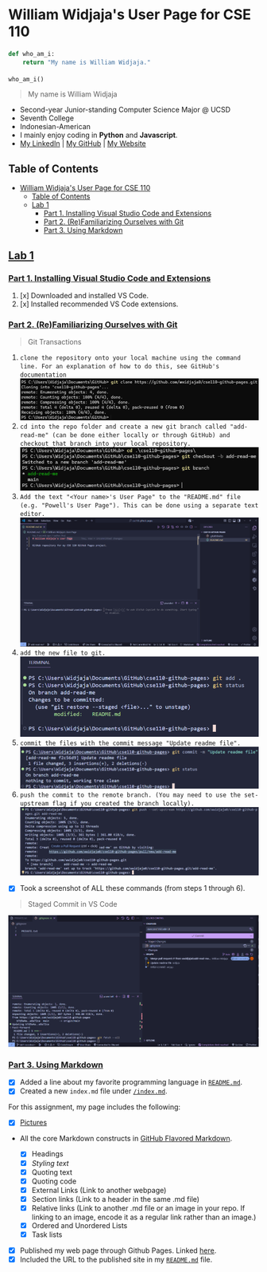 # William Widjaja's User Page for CSE 110

```py
def who_am_i:
    return "My name is William Widjaja."

who_am_i()
```

> My name is William Widjaja

- Second-year Junior-standing Computer Science Major @ UCSD
- Seventh College
- Indonesian-American
- I mainly enjoy coding in **Python** and **Javascript**.
- [My LinkedIn](https://www.linkedin.com/in/wwidjaja0/) | [My GitHub](https://github.com/wwidjaja0/) | [My Website](https://wwidjaja.site/)

## Table of Contents

- [William Widjaja's User Page for CSE 110](#william-widjajas-user-page-for-cse-110)
  - [Table of Contents](#table-of-contents)
  - [Lab 1](#lab-1)
    - [Part 1. Installing Visual Studio Code and Extensions](#part-1-installing-visual-studio-code-and-extensions)
    - [Part 2. (Re)Familiarizing Ourselves with Git](#part-2-refamiliarizing-ourselves-with-git)
    - [Part 3. Using Markdown](#part-3-using-markdown)

## [Lab 1](https://canvas.ucsd.edu/courses/64571/assignments/952033)

### [Part 1. Installing Visual Studio Code and Extensions](https://canvas.ucsd.edu/courses/64571/assignments/952033#:~:text=Part%201.%20Installing%20Visual%20Studio%20Code%20and%20Extensions)

1. [x] Downloaded and installed VS Code.
2. [x] Installed recommended VS Code extensions.

### [Part 2. (Re)Familiarizing Ourselves with Git](<https://canvas.ucsd.edu/courses/64571/assignments/952033#:~:text=Part%202.%20(Re)Familiarizing%20Ourselves%20with%20Git>)

> Git Transactions

1. `clone the repository onto your local machine using the command line. For an explanation of how to do this, see GitHub's documentation`
   ![part 2 step 1](/screenshots/p2_1.png)
2. `cd into the repo folder and create a new git branch called "add-read-me" (can be done either locally or through GitHub) and checkout that branch into your local repository.`
   ![part 2 step 2](/screenshots/p2_2.png)
3. `Add the text "<Your name>'s User Page" to the "README.md" file (e.g. "Powell's User Page"). This can be done using a separate text editor.`
   ![part 2 step 3](/screenshots/p2_3.png)
4. `add the new file to git.`
   ![part 2 step 4](/screenshots/p2_4.png)
5. `commit the files with the commit message "Update readme file".`
   ![part 2 step 5](/screenshots/p2_5.png)
6. `push the commit to the remote branch. (You may need to use the set-upstream flag if you created the branch locally).`
   ![part 2 step 6](/screenshots/p2_6.png)

- [x] Took a screenshot of ALL these commands (from steps 1 through 6).

> Staged Commit in VS Code

![part 2 vscodeui](/screenshots/p2_vscodeui.png)

### [Part 3. Using Markdown](https://canvas.ucsd.edu/courses/64571/assignments/952033#:~:text=Part%203.%20Using%20Markdown)

- [x] Added a line about my favorite programming language in [`README.md`](/README.md).
- [x] Created a new `index.md` file under [`/index.md`](/index.md).

For this assignment, my page includes the following:

- [x] [Pictures](/screenshots/)
- All the core Markdown constructs in [GitHub Flavored Markdown](https://docs.github.com/en/free-pro-team@latest/github/writing-on-github/basic-writing-and-formatting-syntax).

  - [x] Headings
  - [x] _Styling text_
  - [x] Quoting text
  - [x] Quoting code
  - [x] External Links (Link to another webpage)
  - [x] Section links (Link to a header in the same .md file)
  - [x] Relative links (Link to another .md file or an image in your repo. If linking to an image, encode it as a regular link rather than an image.)
  - [x] Ordered and Unordered Lists
  - [x] Task lists

- [x] Published my web page through Github Pages. Linked [here](https://wwidjaja0.github.io/cse110-github-pages/).
- [x] Included the URL to the published site in my [`README.md`](/README.md) file.

